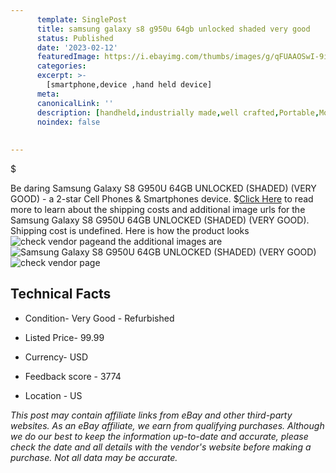 ```yaml
---
      template: SinglePost
      title: samsung galaxy s8 g950u 64gb unlocked shaded very good 
      status: Published
      date: '2023-02-12'
      featuredImage: https://i.ebayimg.com/thumbs/images/g/qFUAAOSwI-9iTIQA/s-l225.jpg
      categories: 
      excerpt: >-
        [smartphone,device ,hand held device]
      meta:
      canonicalLink: ''
      description: [handheld,industrially made,well crafted,Portable,Mobile,Compact,Convenient,Lightweight,Maneuverable,Man-portable,Miniature,Carriable,Hand-held,Light,Holdable,Transportable,Mobile device,Pocket-sized,On-the-go,Wireless,Cordless,Compact size,Convenient size, smartphone,device ,hand held device]
      noindex: false
      
        
---
```

$

Be daring Samsung Galaxy S8 G950U 64GB  UNLOCKED (SHADED) (VERY GOOD) - a 2-star Cell Phones & Smartphones device.
$[Click Here](https://www.ebay.com/itm/403585887796?hash=item5df797ee34%3Ag%3AqFUAAOSwI-9iTIQA&mkevt=1&mkcid=1&mkrid=711-53200-19255-0&campid=%253CePNCampaignId%253E&customid=%253CreferenceId%253E&toolid=10049) to read more to learn about the shipping costs and additional image urls for the Samsung Galaxy S8 G950U 64GB  UNLOCKED (SHADED) (VERY GOOD). Shipping cost is undefined. Here is how the product looks ![check vendor page](https://i.ebayimg.com/thumbs/images/g/qFUAAOSwI-9iTIQA/s-l225.jpg)and the additional images are![Samsung Galaxy S8 G950U 64GB  UNLOCKED (SHADED) (VERY GOOD)](https://i.ebayimg.com/images/g/qFUAAOSwI-9iTIQA/s-l1600.jpg)![check vendor page](https://origin-galleryplus.ebayimg.com/ws/web/403585887796_2_0_1/225x225.jpg,https://origin-galleryplus.ebayimg.com/ws/web/403585887796_3_0_1/225x225.jpg,https://origin-galleryplus.ebayimg.com/ws/web/403585887796_4_0_1/225x225.jpg,https://origin-galleryplus.ebayimg.com/ws/web/403585887796_5_0_1/225x225.jpg,https://origin-galleryplus.ebayimg.com/ws/web/403585887796_6_0_1/225x225.jpg)



 ## Technical Facts 



     
      

 - Condition- Very Good - Refurbished 


      

 - Listed Price- 99.99 


      

 - Currency- USD 


      

 - Feedback score - 3774 


      

 - Location - US 


      
      

 *_This post may contain affiliate links from eBay and other third-party websites. As an eBay affiliate, we earn from qualifying purchases. Although we do our best to keep the information up-to-date and accurate, please check the date and all details with the vendor's website before making a purchase. Not all data may be accurate._*






